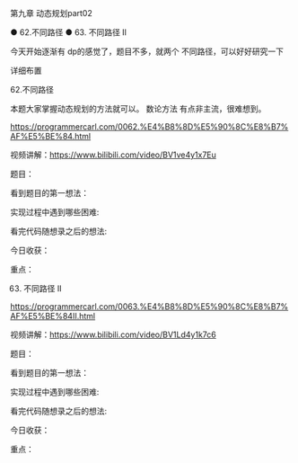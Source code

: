 第九章 动态规划part02

● 62.不同路径 
● 63. 不同路径 II 

今天开始逐渐有 dp的感觉了，题目不多，就两个 不同路径，可以好好研究一下

 详细布置 

 62.不同路径 

本题大家掌握动态规划的方法就可以。 数论方法 有点非主流，很难想到。 

https://programmercarl.com/0062.%E4%B8%8D%E5%90%8C%E8%B7%AF%E5%BE%84.html  

视频讲解：https://www.bilibili.com/video/BV1ve4y1x7Eu

题目：

看到题目的第一想法：

实现过程中遇到哪些困难: 

看完代码随想录之后的想法:

今日收获：

重点：

 63. 不同路径 II 

https://programmercarl.com/0063.%E4%B8%8D%E5%90%8C%E8%B7%AF%E5%BE%84II.html  

视频讲解：https://www.bilibili.com/video/BV1Ld4y1k7c6 

题目：

看到题目的第一想法：

实现过程中遇到哪些困难: 

看完代码随想录之后的想法:

今日收获：

重点：

